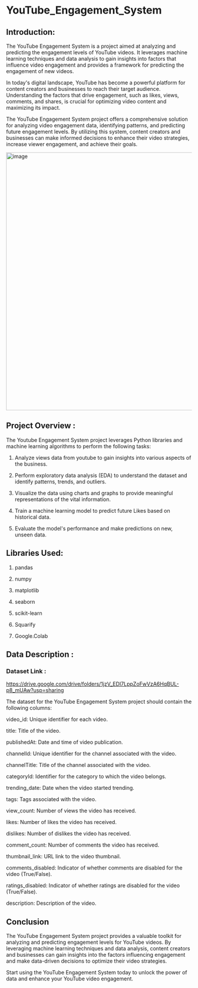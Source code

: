 # YouTube_Engagement_System

## Introduction:

The YouTube Engagement System is a project aimed at analyzing and predicting the engagement levels of YouTube videos. It leverages machine learning techniques and data analysis to gain insights into factors that influence video engagement and provides a framework for predicting the engagement of new videos.

In today's digital landscape, YouTube has become a powerful platform for content creators and businesses to reach their target audience. Understanding the factors that drive engagement, such as likes, views, comments, and shares, is crucial for optimizing video content and maximizing its impact.

The YouTube Engagement System project offers a comprehensive solution for analyzing video engagement data, identifying patterns, and predicting future engagement levels. By utilizing this system, content creators and businesses can make informed decisions to enhance their video strategies, increase viewer engagement, and achieve their goals.


<img src="https://github.com/Ginga1402/YouTube_Engagement_System/assets/130181481/86ec387f-990f-45ca-966e-bd06abc90454" alt="image" width="700">


## Project Overview :

The Youtube Engagement System project leverages Python libraries and machine learning algorithms to perform the following tasks:

1) Analyze views data from youtube to gain insights into various aspects of the business.

2) Perform exploratory data analysis (EDA) to understand the dataset and identify patterns, trends, and outliers.

3) Visualize the data using charts and graphs to provide meaningful representations of the vital information.

4) Train a machine learning model to predict future Likes based on historical data.

5) Evaluate the model's performance and make predictions on new, unseen data.

## Libraries Used:

1) pandas

2) numpy 

3) matplotlib 

4) seaborn 

5) scikit-learn

6) Squarify

7) Google.Colab


## Data Description :

### Dataset Link :

https://drive.google.com/drive/folders/1jzV_EDI7LppZoFwVzA6HqBUL-p8_mUAw?usp=sharing

The dataset for the YouTube Engagement System project should contain the following columns:

video_id: Unique identifier for each video.

title: Title of the video.

publishedAt: Date and time of video publication.

channelId: Unique identifier for the channel associated with the video.

channelTitle: Title of the channel associated with the video.

categoryId: Identifier for the category to which the video belongs.

trending_date: Date when the video started trending.

tags: Tags associated with the video.

view_count: Number of views the video has received.

likes: Number of likes the video has received.

dislikes: Number of dislikes the video has received.

comment_count: Number of comments the video has received.

thumbnail_link: URL link to the video thumbnail.

comments_disabled: Indicator of whether comments are disabled for the video (True/False).

ratings_disabled: Indicator of whether ratings are disabled for the video (True/False).

description: Description of the video.


## Conclusion


The YouTube Engagement System project provides a valuable toolkit for analyzing and predicting engagement levels for YouTube videos. By leveraging machine learning techniques and data analysis, content creators and businesses can gain insights into the factors influencing engagement and make data-driven decisions to optimize their video strategies.

Start using the YouTube Engagement System today to unlock the power of data and enhance your YouTube video engagement.


   
